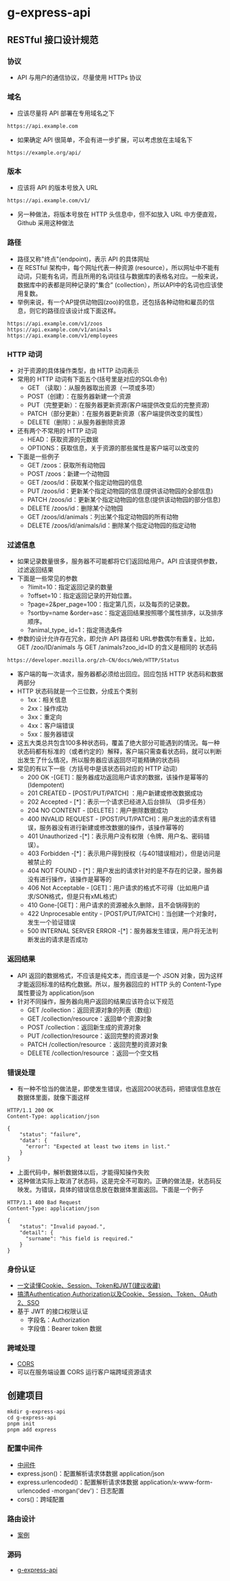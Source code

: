 # g-express-api

## RESTful 接口设计规范

### 协议

- API 与用户的通信协议，尽量使用 HTTPs 协议

### 域名

- 应该尽量将 API 部署在专用域名之下

```shell
https://api.example.com
```

- 如果确定 API 很简单，不会有进一步扩展，可以考虑放在主域名下

```shell
https://example.org/api/
```

### 版本

- 应该将 API 的版本号放入 URL

```shell
https://api.example.com/v1/
```

- 另一种做法，将版本号放在 HTTP 头信息中，但不如放入 URL 中方便直观，Github 采用这种做法

### 路径

- 路径又称"终点"(endpoint)，表示 API 的具体网址
- 在 RESTful 架构中，每个网址代表一种资源 (resource），所以网址中不能有动词，只能有名词，而且所用的名词往往与数据库的表格名对应。一般来说，数据库中的表都是同种记录的"集合” (collection），所以API中的名词也应该使用复数。
- 举例来说，有一个AP提供动物园(zoo)的信息，还包括各种动物和雇员的信息，则它的路径应该设计成下面这样。

```shell
https://api.example.com/v1/zoos
https://api.example.com/v1/animals
https://api.example.com/v1/employees
```

### HTTP 动词

- 对于资源的具体操作类型，由 HTTP 动词表示
- 常用的 HTTP 动词有下面五个(括号里是对应的SQL命令)
  - GET （读取）：从服务器取出资源（一项或多项）
  - POST（创建）：在服务器新建一个资源
  - PUT（完整更新）：在服务器更新资源(客户端提供改变后的完整资源)
  - PATCH（部分更新）：在服务器更新资源（客户端提供改变的属性）
  - DELETE（删除）：从服务器删除资源
- 还有两个不常用的 HTTP 动词
  - HEAD：获取资源的元数据
  - OPTIONS：获取信息，关于资源的那些属性是客户端可以改变的
- 下面是一些例子
  - GET /zoos：获取所有动物园
  - POST /zoos：新建一个动物园
  - GET /zoos/id：获取某个指定动物园的信息
  - PUT /zoos/id：更新某个指定动物园的信息(提供该动物园的全部信息)
  - PATCH /zoos/id：更新某个指定动物园的信息(提供该动物园的部分信息)
  - DELETE /zoos/id：删除某个动物园
  - GET /zoos/id/animals：列出某个指定动物园的所有动物
  - DELETE /zoos/id/animals/id：删除某个指定动物园的指定动物

### 过滤信息

- 如果记录数量很多，服务器不可能都将它们返回给用户。API 应该提供参数，过滤返回结果
- 下面是一些常见的参数
  - ?limit=10：指定返回记录的数量
  - ?offset=10：指定返回记录的开始位置。
  - ?page=2&per_page=100：指定第几页，以及每页的记录数。
  - ?sortby=name &order=asc：指定返回结果按照哪个属性排序，以及排序顺序。
  - ?animal_type_ id=1：指定筛选条件
- 参数的设计允许存在冗余，即允许 API 路径和 URL参数偶尔有重复。比如，GET /zoo/ID/animals 与 GET /animals?zoo_id=ID 的含义是相同的
状态码

```shell
https://developer.mozilla.org/zh-CN/docs/Web/HTTP/Status
```

- 客户端的每一次请求，服务器都必须给出回应。回应包括 HTTP 状态码和数据两部分
- HTTP 状态码就是一个三位数，分成五个类别
  - 1xx：相关信息
  - 2xx：操作成功
  - 3xx：重定向
  - 4xx：客户端错误
  - 5xx：服务器错误
- 这五大类总共包含100多种状态码，覆盖了绝大部分可能遇到的情況。每一种状态码都有标准的（或者约定的）解释，客户端只需查看状态码，就可以判断出发生了什么情况，所以服务器应该返回尽可能精确的状态码
- 常见的有以下一些（方括号中是该状态码对应的 HTTP 动词）
  - 200 OK -[GET]：服务器成功返回用户请求的数据，该操作是幂等的(Idempotent)
  - 201 CREATED - [POST/PUT/PATCH] ：用户新建或修改数据成功
  - 202 Accepted - [*]：表示一个请求已经进入后台排队 （异步任务）
  - 204 NO CONTENT - [DELETE]：用户删除数据成功
  - 400 INVALID REQUEST - [POST/PUT/PATCH]：用户发出的请求有错误，服务器没有进行新建或修改数据的操作，该操作幂等的
  - 401 Unauthorized -[*]：表示用户没有权限（令牌、用户名、密码错误）。
  - 403 Forbidden -[*]：表示用户得到授权（与401错误相对），但是访问是被禁止的
  - 404 NOT FOUND - [*]：用户发出的请求针对的是不存在的记录，服务器没有进行操作，该操作是幂等的
  - 406 Not Acceptable - [GET]：用户请求的格式不可得（比如用户请求/SON格式，但是只有xML格式）
  - 410 Gone-[GET]：用户请求的资源被永久删除，且不会锅得到的
  - 422 Unprocesable entity - [POST/PUT/PATCH]：当创建一个对象时，发生一个验证错误
  - 500 INTERNAL SERVER ERROR -[*]：服务器发生错误，用户将无法判断发出的请求是否成功

### 返回结果

- API 返回的数据格式，不应该是纯文本，而应该是一个 JSON 对象，因为这样才能返回标准的结构化数据。所以，服务器回应的 HTTP 头的 Content-Type 属性要设为 application/json
- 针对不同操作，服务器向用户返回的结果应该符合以下规范
  - GET /collection：返回资源对象的列表（数组）
  - GET /collection/resource：返回单个资源对象
  - POST /collection：返回新生成的资源对象
  - PUT /collection/resource：返回完整的资源对象
  - PATCH /collection/resource ：返回完整的资源对象
  - DELETE /collection/resource ：返回一个空文档

### 错误处理

- 有一种不恰当的做法是，即使发生错误，也返回200状态码，把错误信息放在数据体里面，就像下面这样

```shell
HTTP/1.1 200 OK
Content-Type: application/json

{
    "status": "failure",
    "data": {
      "error": "Expected at least two items in list."
    }
}
```

- 上面代码中，解析数据体以后，才能得知操作失败
- 这种做法实际上取消了状态码，这是完全不可取的。正确的做法是，状态码反映发。为错误，具体的错误信息放在数据体里面返回。下面是一个例子

```shell
HTTP/1.1 400 Bad Request
Content-Type: application/json

{
    "status": "Invalid payoad.",
    "detail": {
      "surname": "his field is required."
    }
}
```

### 身份认证

- [一文读懂Cookie、Session、Token和JWT(建议收藏)](https://mp.weixin.qq.com/s/iSoGtv8AUaUBUn4pPnNMXg)
- [搞清Authentication,Authorization以及Cookie、Session、Token、OAuth 2、SSO](https://blog.csdn.net/i_silence/article/details/107217894)
- 基于 JWT 的接口权限认证
  - 字段名：Authorization
  - 字段值：Bearer token 数据

### 跨域处理

- [CORS](https://developer.mozilla.org/zh-CN/docs/Glossary/CORS)
- 可以在服务端设置 CORS 运行客户端跨域资源请求

## 创建项目

```shell
mkdir g-express-api
cd g-express-api
pnpm init
pnpm add express
```

### 配置中间件

- [中间件](https://expressjs.com/en/resources/middleware.html)
- express.json()：配置解析请求体数据 application/json
- express.urlencoded()：配置解析请求体数据 application/x-www-form-urlencoded
-morgan('dev')：日志配置
- cors()：跨域配置

### 路由设计

- [案例](https://realworld-docs.netlify.app/docs/specs/backend-specs/endpoints)

### 源码

- [g-express-api](https://github.com/lotosv2010/g-express-api)
